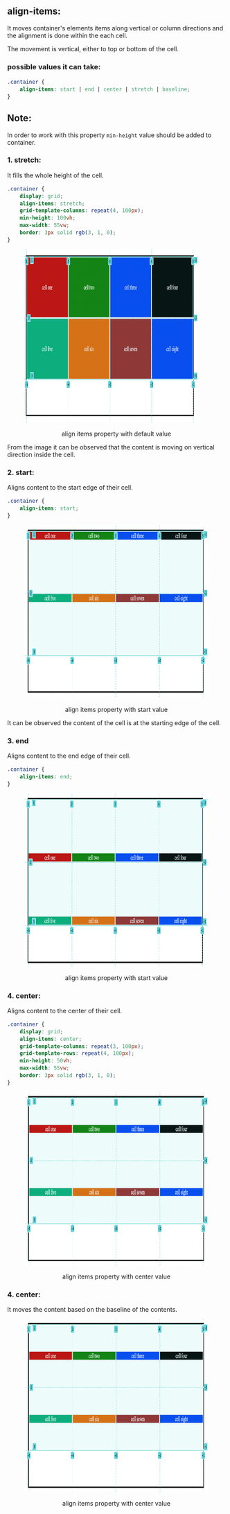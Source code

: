 ## align-items:

It moves container's elements items along vertical or column directions and the alignment is done within the each cell.

The movement is vertical, either to top or bottom of the cell.

### possible values it can take:

```css
.container {
	align-items: start | end | center | stretch | baseline;
}
```

## Note:

In order to work with this property `min-height` value should be added to container.

### 1. stretch:

It fills the whole height of the cell.

```css
.container {
	display: grid;
	align-items: stretch;
	grid-template-columns: repeat(4, 100px);
	min-height: 100vh;
	max-width: 55vw;
	border: 3px solid rgb(3, 1, 0);
}
```

<figure>
<img src="../assets/align-items/stretch.png" height="400" width="400" alt="stretch property">
<figcaption><p align="center">align items property with default value</p><figcaption>
</figure>

From the image it can be observed that the content is moving on vertical direction inside the cell.

### 2. start:

Aligns content to the start edge of their cell.

```css
.container {
	align-items: start;
}
```

<figure>
<img src="../assets/align-items/start.png" height="400" width="862" alt="align items property with start value">
<figcaption><p align="center">align items property with start value</p><figcaption>
</figure>

It can be observed the content of the cell is at the starting edge of the cell.

### 3. end

Aligns content to the end edge of their cell.

```css
.container {
	align-items: end;
}
```

<figure>
<img src="../assets/align-items/end.png" height="400" width="962" alt="align items property with end value">
<figcaption><p align="center">align items property with start value</p><figcaption>
</figure>

### 4. center:

Aligns content to the center of their cell.

```css
.container {
	display: grid;
	align-items: center;
	grid-template-columns: repeat(3, 100px);
	grid-template-rows: repeat(4, 100px);
	min-height: 50vh;
	max-width: 55vw;
	border: 3px solid rgb(3, 1, 0);
}
```

<figure>
<img src="../assets/align-items/center.png" height="400" width="962" alt="align items property with center value">
<figcaption><p align="center">align items property with center value</p><figcaption>
</figure>

### 4. center:

It moves the content based on the baseline of the contents.

<figure>
<img src="../assets/align-items/center.png" height="400" width="962" alt="align items property with center value">
<figcaption><p align="center">align items property with center value</p><figcaption>
</figure>
